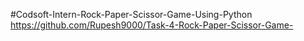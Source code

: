 #Codsoft-Intern-Rock-Paper-Scissor-Game-Using-Python
https://github.com/Rupesh9000/Task-4-Rock-Paper-Scissor-Game-
